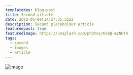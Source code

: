 ```yaml
---
templateKey: blog-post
title: Second article
date: 2022-05-08T14:27:35.252Z
description: Second placeholder article
featuredpost: true
featuredimage: https://unsplash.com/photos/Oe8Q-mzNUT4
tags:
  - second
  - images
  - article
---
```

![image](https://unsplash.com/photos/Oe8Q-mzNUT4 "second image")